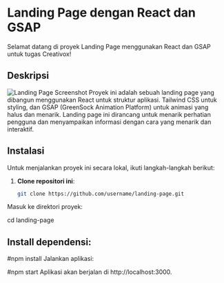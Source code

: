 # Landing Page dengan React dan GSAP

Selamat datang di proyek Landing Page menggunakan React dan GSAP untuk tugas Creativox!

## Deskripsi
![Landing Page Screenshot](4.png)
Proyek ini adalah sebuah landing page yang dibangun menggunakan React untuk struktur aplikasi. Tailwind CSS untuk styling, dan GSAP (GreenSock Animation Platform) untuk animasi yang halus dan menarik. Landing page ini dirancang untuk menarik perhatian pengguna dan menyampaikan informasi dengan cara yang menarik dan interaktif.

## Instalasi

Untuk menjalankan proyek ini secara lokal, ikuti langkah-langkah berikut:

1. **Clone repositori ini**:
   ```sh
   git clone https://github.com/username/landing-page.git
Masuk ke direktori proyek:

cd landing-page

## Install dependensi:

#npm install
Jalankan aplikasi:

#npm start
Aplikasi akan berjalan di http://localhost:3000.
